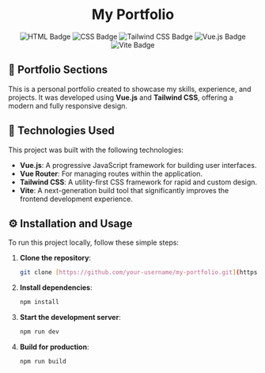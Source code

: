 <div align="center">

# My Portfolio

</div>

<div align="center">
  <img src="https://img.shields.io/badge/HTML5-E34F26?style=for-the-badge&logo=html5&logoColor=white" alt="HTML Badge"/>
  <img src="https://img.shields.io/badge/CSS3-1572B6?style=for-the-badge&logo=css3&logoColor=white" alt="CSS Badge"/>
  <img src="https://img.shields.io/badge/Tailwind_CSS-38B2AC?style=for-the-badge&logo=tailwind-css&logoColor=white" alt="Tailwind CSS Badge"/>
  <img src="https://img.shields.io/badge/Vue.js-4FC08D?style=for-the-badge&logo=vue.js&logoColor=white" alt="Vue.js Badge"/>
  <img src="https://img.shields.io/badge/Vite-646CFF?style=for-the-badge&logo=vite&logoColor=white" alt="Vite Badge"/>
</div>

## 📜 Portfolio Sections

This is a personal portfolio created to showcase my skills, experience, and projects. It was developed using **Vue.js** and **Tailwind CSS**, offering a modern and fully responsive design.

## 🚀 Technologies Used

This project was built with the following technologies:

* **Vue.js**: A progressive JavaScript framework for building user interfaces.
* **Vue Router**: For managing routes within the application.
* **Tailwind CSS**: A utility-first CSS framework for rapid and custom design.
* **Vite**: A next-generation build tool that significantly improves the frontend development experience.

## ⚙️ Installation and Usage

To run this project locally, follow these simple steps:

1.  **Clone the repository**:
    ```bash
    git clone [https://github.com/your-username/my-portfolio.git](https://github.com/your-username/my-portfolio.git)
    ```
2.  **Install dependencies**:
    ```bash
    npm install
    ```
3.  **Start the development server**:
    ```bash
    npm run dev
    ```
4.  **Build for production**:
    ```bash
    npm run build
    ```